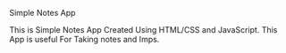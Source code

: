 Simple Notes App

This is Simple Notes App Created Using HTML/CSS and JavaScript. This App is useful For Taking notes and Imps.

